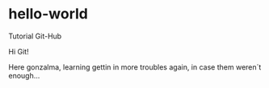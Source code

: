 # hello-world

Tutorial Git-Hub

Hi Git!

Here gonzalma, learning gettin in more troubles again, in case them weren´t enough...
